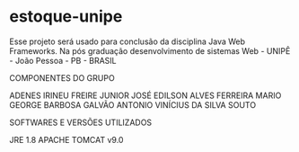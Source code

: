 # estoque-unipe
Esse projeto será usado para conclusão da disciplina Java Web Frameworks. Na pós graduação desenvolvimento de sistemas Web - UNIPÊ - João Pessoa - PB - BRASIL

COMPONENTES DO GRUPO

ADENES IRINEU FREIRE JUNIOR
JOSÉ EDILSON ALVES FERREIRA
MARIO GEORGE BARBOSA GALVÃO
ANTONIO VINÍCIUS DA SILVA SOUTO

SOFTWARES E VERSÕES UTILIZADOS

JRE 1.8
APACHE TOMCAT v9.0
